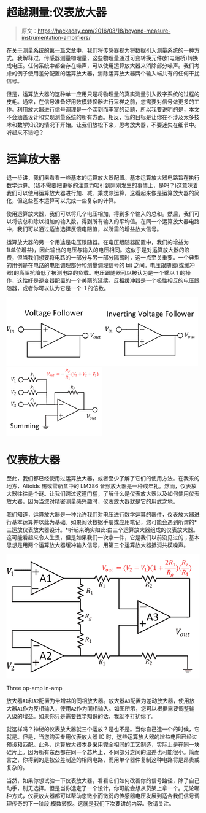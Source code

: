 # 超越测量:仪表放大器

> 原文：<https://hackaday.com/2016/03/18/beyond-measure-instrumentation-amplifiers/>

在[关于测量系统的第一篇文章](http://hackaday.com/2016/03/11/beyond-measure-instrumentation-essentials/)中，我们将传感器视为将数据引入测量系统的一种方式。我解释过，传感器测量物理量，这些物理量通过可变转换元件(如电阻桥)转换成电压。任何系统中都会存在噪声，可以使用运算放大器来消除部分噪声。我们考虑的例子使用差分配置的运算放大器，消除运算放大器两个输入端共有的任何干扰信号。

但是，运算放大器的这种单一应用只是将物理量的真实测量引入数字系统的过程的皮毛。通常，在信号准备好用数模转换器进行采样之前，您需要对信号做更多的工作。利用放大器进行信号调理是一个深刻而丰富的话题，所以我要说明的是，本文不会涵盖设计和实现测量系统的所有方面。相反，我的目标是让你在不涉及太多技术和数学知识的情况下开始。让我们放松下来，思考放大器，不要迷失在细节中。听起来不错吧？

# 运算放大器

退一步讲，我们来看看一些基本的运算放大器配置。基本运算放大器电路旨在执行数学运算。(我不需要把更多的注意力吸引到刚刚发生的事情上，是吗？)这意味着我们可以使用运算放大器进行加、减、乘或除运算，这看起来像是运算放大器的简化，但这些基本运算可以完成一些复杂的计算。

使用运算放大器，我们可以将几个电压相加，得到多个输入的总和。然后，我们可以将该总和除以相加的输入数，得到所有输入的平均值。在同一个运算放大器电路中，我们可以通过适当选择反馈电阻值，以所需的增益放大信号。

运算放大器的另一个用途是电压跟随器。在电压跟随器配置中，我们的增益为 1(单位增益)，因此输出的电压与输入的电压相同。这似乎是对运算放大器的浪费，但当我们想要将电路的一部分与另一部分隔离时，这一点至关重要。一个典型的用例是在电路的电阻调理部分和测量调理信号的 bit 之间。电压跟随器(或缓冲器)的高阻抗降低了被测电路的负载。电压跟随器可以被认为是一个乘以 1 的操作，这恰好是逆变器配置的一个美丽的延续。反相缓冲器是一个极性相反的电压跟随器，或者你可以认为它是一个-1 的倍数。

[![](img/5976a95a9884feb57d4d2837ecf255ce.png)](https://hackaday.com/2016/03/18/beyond-measure-instrumentation-amplifiers/op-amp_buffer/)[![](img/6b46a79fdc626d27d2411956a3786b66.png)](https://hackaday.com/2016/03/18/beyond-measure-instrumentation-amplifiers/op-amp_inverting_buffer/)[![](img/192b8842c080ad2b374e88cb91849600.png)](https://hackaday.com/2016/03/18/beyond-measure-instrumentation-amplifiers/op-amp_summing/)

# 仪表放大器

至此，我们都已经使用过运算放大器，或者至少了解了它们的使用方法。在我来的地方，Altoids 锡或雪茄盒中的 LM386 音频放大器是一种成年礼。然而，仪表放大器往往是个谜。让我们跨过这道门槛，了解什么是仪表放大器以及如何使用仪表放大器，因为当您对精密测量感兴趣时，仪表放大器就是它的用武之地。

我们知道，运算放大器是一种允许我们对电压进行数学运算的器件，仪表放大器进行基本运算并以此为基础。如果阅读数据手册或应用笔记，您可能会遇到所谓的*三运放仪表放大器设计。*听起来确实如此:由三个运算放大器组成的仪表放大器。这可能看起来令人生畏，但是如果我们一次拿一件，它是我们以前没见过的；基本思想是用两个运算放大器缓冲输入信号，用第三个运算放大器抵消共模噪声。

[![in-amp](img/116cb4da7bc205cb5da4a9ff97572337.png)](https://hackaday.com/wp-content/uploads/2016/03/in-amp.png)

Three op-amp in-amp

放大器`A1`和`A2`配置为带增益的同相放大器。放大器`A3`配置为差动放大器，使用放大器`A1`作为反相输入，使用`A2`作为同相输入。如图所示，您可以根据需要调整输入级的增益。如果你只是需要数学知识的话，我就不打扰你了。

就这样吗？神秘的仪表放大器就三个运放？是也不是。当你自己造一个的时候，它就是。但是，当您购买专用仪表放大器 IC 时，这些运算放大器的增益电阻已经过预设和匹配。此外，运算放大器本身采用完全相同的工艺制造，实际上是在同一块硅片上。因为所有东西都在同一个芯片上，不同部分之间的温差也可能很小。简而言之，你得到的是按公差制造的相同电路，而用单个器件复制这种电路将是昂贵或复杂的。

当然，如果你想试验一下仪表放大器，看看它们如何改善你的信号路径，除了自己动手，别无选择。但是当你选定了一个设计，你可能会想从货架上拿一个。无论哪种方式，仪表放大器都可以帮助您微小而微弱的传感器电压发展到适合我们信号调理传奇的下一阶段:模数转换。这就是我们下次要讲的内容。敬请关注。